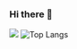 ### Hi there 👋

<!--
**shockzinfinity/shockzinfinity** is a ✨ _special_ ✨ repository because its `README.md` (this file) appears on your GitHub profile.

Here are some ideas to get you started:

- 🔭 I’m currently working on ...
- 🌱 I’m currently learning ...
- 👯 I’m looking to collaborate on ...
- 🤔 I’m looking for help with ...
- 💬 Ask me about ...
- 📫 How to reach me: ...
- 😄 Pronouns: ...
- ⚡ Fun fact: ...
-->
![](https://github-readme-stats.vercel.app/api?username=shockzinfinity&show_icons=true&hide=stars,issues&count_private=true&theme=graywhite)
![Top Langs](https://github-readme-stats.vercel.app/api/top-langs/?username=shockzinfinity&hide=html,css&layout=compact)
